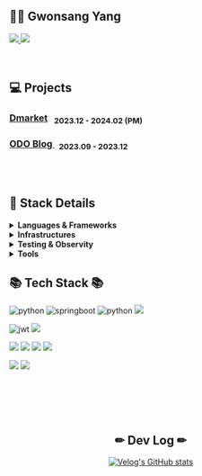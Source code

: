 ## 👋🏻 Gwonsang Yang 
<div align="left">
  <a href="https://www.linkedin.com/in/gwonsang-yang-b3743a250/">
        <img src="https://img.shields.io/badge/LinkedIn-0077B5?style=for-the-badge&logo=linkedin&logoColor=white"> 
    </a>     <a href="https://velog.io/@gwon477">
        <img src="https://img.shields.io/badge/Velog-20c997?style=for-the-badge&logo=Vimeo&logoColor=white"> 
    </a>
</div>
<br>
<br>

## 💻 Projects
<p>
<h3><a href="https://github.com/gwon477/Dmarket"> Dmarket</a> &nbsp; <sub> 2023.12 - 2024.02 (PM) </sub></h3>
<h3> <a href="https://github.com/gwon477/ODO-Blog-Service"> ODO Blog </a> &nbsp; <sub> 2023.09 - 2023.12 </sub> </h3>
</p>

<br>
<br>

## 📝 Stack Details </h2>
  
<details>
<summary> <strong>Languages & Frameworks</strong> </summary>
  
  |Subcategory|Details|Tag|
  |:------|:---|:-----|
  |Programming Languages|Java, Python|![](https://img.shields.io/badge/Java-007396?style=flat&logo=OpenJDK&logoColor=white"),<img src="https://img.shields.io/badge/Python-3776AB?style=flat&logo=Python&logoColor=white">|
  |Web Frameworks|Spring Boot, Spring, NestJS||
  |Data Access|JPA, MyBatis, Prisma||
  |etc|JWT, Spring Batch||
  
</details>

<details>
<summary> <strong>Infrastructures</strong>  </summary>
  
  |Subcategory|Details|
  |:------|:---|
  |Cloud|AWS, KC|
  |Deploy|GitActions, Jenkins, Docker|
  |DataBase(RDB)|Mysql, MariaDB, Redis|
  |DataBase(Nosql)|MongoDB|
  
</details>
<details>
<summary> <strong>Testing & Observity</strong>  </summary>
  
  |Subcategory|Details|
  |:------|:---|
  |Testing|Junit5, JMeter|
  |Observity|Prometeus, Grafana|
  
</details>
<details>
<summary> <strong>Tools</strong>  </summary>
  
  |Subcategory|Details|
  |:------|:---|
  |Development|Intellij, VScode|
  |Collaboration|Notion, Jira, Figma, Slack, Canva|
  |Version Controll|Github|
  
</details>

<h2 align="left">📚 Tech Stack 📚</h3>
<div align="left">
  
  ![python](https://img.shields.io/badge/Python-3776AB?style=flat&logo=Python&logoColor=white")
  ![springboot](https://img.shields.io/badge/SpringBoot-6DB33F?style=for-the-badge&logo=Springboot&logoColor=white)
  ![python](https://img.shields.io/badge/Python-3776AB?style=for-the-badge&logo=python&logoColor=white)
  ![](https://img.shields.io/badge/JavaScript-F7DF1E?style=for-the-badge&logo=JavaScript&logoColor=white)
  
  ![jwt](https://img.shields.io/badge/json%20web%20tokens-323330?style=for-the-badge&logo=json-web-tokens&logoColor=pink)
  ![](https://img.shields.io/badge/Spring_Security-6DB33F?style=for-the-badge&logo=Spring-Security&logoColor=white)

  
  ![](https://img.shields.io/badge/MySQL-005C84?style=for-the-badge&logo=mysql&logoColor=white)
  ![](https://img.shields.io/badge/MariaDB-003545?style=for-the-badge&logo=mariadb&logoColor=white)
  ![](https://img.shields.io/badge/redis-%23DD0031.svg?&style=for-the-badge&logo=redis&logoColor=white)
  ![](https://img.shields.io/badge/Elastic_Search-005571?style=for-the-badge&logo=elasticsearch&logoColor=white)

  ![](https://img.shields.io/badge/IntelliJ_IDEA-000000.svg?style=for-the-badge&logo=intellij-idea&logoColor=white)
  ![](https://img.shields.io/badge/Visual_Studio_Code-0078D4?style=for-the-badge&logo=visual%20studio%20code&logoColor=white)

</div>

<br>
<br>
<br>
<br>


<h2 align="center">✏ Dev Log ✏</h3>
<div align="center">

  [![Velog's GitHub stats](https://velog-readme-stats.vercel.app/api?name=gwon477)](https://github.com/@gwon477/velog-readme-stats)

</div>

